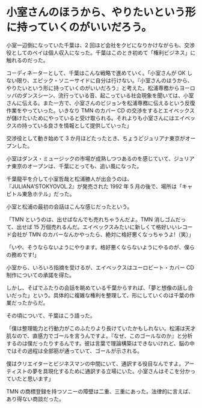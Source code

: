 # 小室さんのほうから、やりたいという形に持っていくのがいいだろう。

小室一辺倒になっていた千葉は、2 回ほど会社をクビになりかけながらも、交渉役としてのペイは個人収入になった。千葉はこのとき初めて「権利ビジネス」に触れるのだった。

コーディネーターとして、千葉はこんな戦略で進めていく。「小室さんが OK しない限り、エピック・ソニーサイドに自分は行けない。『小室さんのほうから、やりたいという形に持っていくのがいいだろう』と考えた。松浦専務からヨーロッパのダンスシーン、流行っている音、起こっている社会現象を聞いては、小室さんに伝える。また一方で、小室さんのビジョンを松浦専務に伝えるという反復作業をやっていった。いきなり TMN のカバー CD の交渉をするとエイベックスが儲けたいためにやっていると受け取られる。それよりも小室さんにはエイベックスの持っている良さを情報として提供していった」

交渉役として動き始めて 3 か月ほどたったとき、ちょうどジュリアナ東京がオープンした。

小室はダンス・ミュージックの市場が成熟しつつあるのを感じていて、ジュリアナ東京のオープンは、千葉にとっても、追い風になった。

千葉龍平を介して小室哲哉と松浦勝人が出会うのは、『JULIANA'STOKYOVOL.2』が発売された 1992 年 5 月の後で、場所は「キャピトル東急ホテル」だった。

小室と松浦の最初の会話はこんな感じだったという。

「TMN というのは、出せばなんでも売れちゃうんだよ。TMN 消しゴムだって、出せば 15 万個売れるんだ。エイベックスみたいに新しくて格好いいレコード会社が TMN のカバーなんかやったら、絶対に格好悪くなっちゃうよ!（笑）」

「いや、そうならないようにやります。格好悪くならないようにやるのが、僕らの務めです!」

小室から、いろいろ指摘を受けるが、エイベックスはユーロビート・カバー CD 制作についての承諾を得た。

しかし、そばでふたりの会話を眺めている千葉からすれば、「夢と想像の話し合いだった」という。具体的に複雑な権利を整理して、形にしていくのは千葉の作業だったからだ。

その頃について、千葉はこう語った。

「僕は整理能力と行動力がこのふたりより長けていたかもしれない。松浦は天才肌なので、直感力でゴールを言うんですよ。『なぜ、このゴールなのか』と分析するのは僕だったりするんです。彼は言葉で理論構築はできないけれど、脳の中ではその過程は全部筋が通っていて、ゴールが示される。

僕はクリエイターとビジネスマンの中間にいて、通訳する役目なんですよ。アーティストの夢を具現化するために通訳する立場にいた。小室さんはそこを分かっていたと思います」

TMN の商標登録を持つソニーの障壁は二重、三重にあった。法律的に言えば、あり得ない商談だった。
